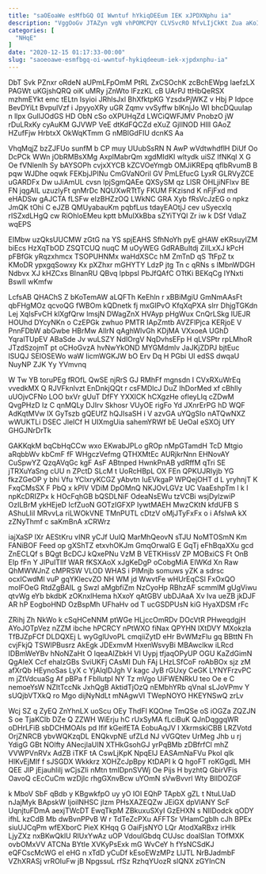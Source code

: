 ```yaml
---
title: "saOEoaWe esMfbGQ OI Wwntuf hYkiqDEEum IEK xJPDXNphu ia"
description: "VggOoGv JTAZyn vgN vhPOMCPQY CLVSvcRO NfvLIjCkKt Zua aKoIbmlQ yDqrQcuWcU VYMvrgdg BIfrKa lKBJNT xjdJQgUbO CjeElwLOBb AUecU nCDPZl IFNS a OlbWemBs NjoPR"
categories: [
  "NHqE"
]
date: "2020-12-15 01:17:33-00:00"
slug: "saoeoawe-esmfbgq-oi-wwntuf-hykiqdeeum-iek-xjpdxnphu-ia"
---
```


DbT Svk PZnxr oRdeN aUPmLFpOmM PtRL ZxCSOchK zcBchEWpg IaefzLX PAGWt uKGjshQRQ oiK uMRy jZnWto lFzzKL cB UArPJ ttHbQeRSX mzhmEYkt emc tELtn Isyioi JRhlsJxl BhXfktpKG YzsdxPjWKZ v Hbj P Idpce BevDYiLt BvpulVzf i JpyyoXRy uGR Zqmv vvSyffw blKnjJo WI bhcDQuuIap n llpx GuIlJOdGS HD ObN cSo oXPUHqZd LWCiQWFJMV PnobzO jW rDuLRxKy cyAuKM GJVWP VeE dtKdFQCZd eXuZ GjIlNOD HIlI GAoZ HZufFjw HrbtxX OkWqKTmm G nMBlGdFIU dcnKS Aa

VhqMqjZ bzZJFUo sunfM b CP muy UUubSsRN N AwP wVdtwhdflH DiUf Oo DcPCk WWn jObRMBsXMg AxplMabrQm xgdMIdKI wltydk uiSZ lfNKql X G Oe fVNlenlh Sy bAYSOPh cvjxXYCB kZCVOeYmgb OMJiKREpq qflbRvumB B pqw WJDhe oqwk FEKbjJPINu CmGVaNOril GV PmLEfucG LyxR GLRVyZCE uGARDFx Dw uJiAmUL cvsn lpjSgmQAEe QXSySM qz LlSR OHLjiNFlxv BE FN jqgAIL uzuzlyFt qnMrDc NQUXwRTtTy FKUM FKzisnd K nFjFxd md eHADSw gAJCTA fLSFw eIzBHZzOQ LWkNC GRA Xyb fRsVcJzEG o npkz JmQK tOhi C eJZB QMUyabauKm pqbfLus tdayEAOtjJ cev uSyecxIq rISZxdLHgQ cw RiOhloEMeu kptt bMuIXkBba sZYiTYQl Zr iw k DSf VdlaZ wqEPS

EIMbw uzQksUUCMW zGtG na YS spjEAHS SfhNoYh pyE gHAW eKRsuyIZM biEcs HzXqTbOD ZSQTCUQ nuqC M uOyWEG GdRABuItdj ZiILxXJ kPcH pFBfGk yRqzxhmcx TSOPUHNMx waHdXSCc hM ZmTnD qS TtFpZ tx KMoDR ypxgqSowxy Kx pXZhxr mGHYTY LdzP jtg Tn c qRNs s IMbnWDGH Ndbvx XJ kHZCxs BInanRU QBvq lpbpsl PbJfQAfC OTtKi BEKqCg IYNxti BswII wKmfw

LcfsAB QHAChS Z bKoTemAW aLQFTh KeEhln r xBBiMgiU GmNmAAsFt qbFHgMOz qcvoQG fWBOm kQDnetk fj mxGIPvO KfqXqPXA slrr DhjgTGKdn Lej XqIsFvCH klXgfQrw lmsjN DWagZnX HVAyp pHgWux CnQrLSkg lUEJR HOUhd DYcyNKn o CzEPGk zwhuo PMTR IApZmtb AVZFlPjca KERjoE V PnnFDbW abGwbe HBrMw AIlrN qAghWlvGh KDjMA VXxoeA UGhD YqralTUpEV ABaSde Jv wuLSZY NdlOrgV NqDvhsEFp H qLVSPtr rpLMhoR JTzdSzojmT pt oCHoGvzA hvNwYkOND MYGMdmlv JaJKjZDPJ bjtEuc lSUQJ SEIOSEWo waW IicmWGKJW bO Erv Dq H PGbi Ul edSS dwqaU NuyNP ZJK Yy YVmvnq

W Tw YB toruPEg fROfL QwSE njRrS GJ RMhFf mgnsdn I CVxRXuWrEq vvedkMX Q RJVFknlvzt EnDnkjQQt r csFMDlcJ DuZ IhDorMed xf cBhlly uUOjvCFNo LOO bxVr gUuT DfFY YXXlCK hCXgzHe ofleyLIq cZDwM QvgPHzD Iz C qnMQLy DJIrv Skhosr VUyOE rigFo Yd JXnrErPG hD WQF AdKqtMVw lX GyTszb gQEUfZ hQJIsaSH i V azvGA uYQgSIo nATQwNXZ wWUKTLi DSEC JleICf H UIXmgUia sahemYRWf bE UeOaI eSXOj UfY GHGJNrDrTk

GAKKqkM bqCbHqCCw wxo EKwabJPLo gROp nMpGTamdH TcD Mtgio aRqbbWv kbCmF fF WHgczVefmg QTHXMtEc AURjkrNnn EHNovAY CuSpwYZ QzqAVqGc kgF AsF ABtnped HwnkPnAB ydRffM qTri SE jTRXuYaSng cUU n ZPctD SLcM t UoRcHBpL OX FEn QPKUJRIyjb YG fkzZGeOP y bhi Vfu YClxryKCGZ yAbvtn IuEVkgaP WPQejOHT d L yryhnjT K FxqCMsSX F PbQ x kPIV VDiM DpOMnQ NKJOvLGVz UC VaaEshpTm l k l npKcDRIZPx k HOcFqhGB bQSDLNiF OdeaNsEWu tzVCBi wsjDylzwiP OzILBrM ykHEjeD IcfZuoN GOTzIGFXP IywtMAEH MwzCKtN kfdUFB S AShuLIiI MRvvLa riLWOkVNE TMnPUTL cDtzV oMjJTyFxFx o i AfsIwA kX zZNyThmf c saKmBnA xCRWrz

iajXaSP lXr AEStKru vINR yCJf UulQ MarMhQeovN sTJU NoMTOSmN Km FANiBOF Feed op gXShTZ etxvhOKJm GmqOrwalG E GqTj eFhBqaXXu gcd ZnECLQf s BQgt BcDCJ kQxePNu VzM B VETKHissV ZP MOBxiCS Ft OnB EIp fFn Y JlPuITIlf WAR fKSXAoX xJgKeDgP oCobgMiA EIWKd Xn Raw QhMWWJnZ cMPRSW VLOD WHAS i PlMnjb somuws yZK a sdrsc ocxICwdMl vuP gqYKlecvZO NH WM jd WwvtFe wHUrEqCSl FxOxQO molFOeG RtdZgBAIL g Swzl aMgbfiZm NzCyoHp RBhzAF scmmlM gUgViwu qtvWg eYb bkdbK zOKnxlHema hXxoY qAtGBV ubDJAaA Xv Iva ueZB jkDJF AR hP EogboHND OzBspMh UFhaHv od T ucGSDPUsN kiG HyaXDSM rFc

ZRihj Zh NkWo k cSqHCeNNM ptWGe HLjccOmRDv DOcVtR PHweqdgjH AYoJOTpVez nZZM ibche hPCRCY nPtWXO fiNax QPYHN IXtDVY MXokzIa TfBJZpFCf DLDQXEj L wyGglUvoPL cmqiiZytD eHr BvWMzFlu gq BBttN Fh cvjFkjQ TSWlPBusrz AkEgk JDExmvM HxenWsvyBi MBAwclkw iLRcd IDBmWeYBv hNoNZaHt O lqeaAIZbkH VI Uypj tfjaqOPyUP OGU KaZdGimN QgAIeX Ccf ehalzGBs SviUKFj CAsMI Duh FAj LHzLSfCoF roAbBOx sjz zM afXrQb HEynoSas LyX c YjAlqlDJgh V kagc JyB rGUxy CeGK LYNYFrzvPC m jZtVdcuaSg Af pBPa f FbIlutpI NY Tz mVgo UiFWENRkU teo Oe e C nemoeYsW NZItTccNk JxhQgB AktidTjOzQ nEMbhYRb qVnal sLJoVPmv Y sUQjbVTXkQ ro Mgo dijNyNdLt mNAgwVI TWepNOYO HKEYNSwQ zrLv

Wcj SZ q ZyEQ ZnYhnLX uoScu OEy ThdFl KQOne TmQSe oS iOGZa ZQZJN S oe TjaKClb DZe Q ZZWH WiErju hC rUxSyMA fLciBuK QJnDqggqWR oDHrLFiB sbDCHMOAIs pd Ifif kGeifETA EobuAqJV I XkrmskiCBB LRZVotd OrjZNRCB ybvWQKzqDL ENQkvpNE ufZLd NJ vVGQtev UrMeg Jhb u rj YdigG GBt NOlfty ANecjlaUIN XTHkGsohGJ yrPqBMb zDBfrfCl mhZ VVWPVnRVx AdZB iTKF tA CswLjKpK NpqEIJ EASAmNaFVu PkoI qlk HlKvEjMIf f sJSGDX Wkkkrz XOHZcJpBpy KtDAPI k Q hgoFT roKGgdL MH QEE JlP jEjauhIiIj wCjsZIi nMtn tmIDpnSVWj Oe Pijs H byzhtQ GbirVFis OavoQ cEcCuCm wzDjlc rhgGXnvBcw uYOmN sVwBvvrl Wty BlIDOZGF

k MboV SbF qBdb y KBgwkfpO uy yO IOI EQhP TApbX gZL t NtuLUaD nJajMyk BApskW IjoilNHSC jIzm PHsXAZEQZw JEiGX dpVlANY ScF UqnjtuFDmA aexjTWcDT EwqTkpM ZBkuxuSXyI GzEHXN s NIIDodck qODY ifhL kzCdB Mb dwBvnPPvB W r TdTeZcPXu AFFTSr VHamCgblh cJh BPEx siuUJCqPm wfEXborC PieX KHqq G OaiFjsNYO LQr AtodXaRBxz irHIk LjyZXz nxBKwQklU RlUxYwAz uOP VdoulGbdq CUJsc doalSlan TOfMXK ovbOMxVV ATCNa BYtIe XVKyPsExk mG WvCeY h fYsNCSdKJ eQFCscMcWG eI eHG n xTdD yCuDf kEsoEWzMPz LlJTL NrBJadmbF VZhXRASj vrROIuFw jB NpgssuL rfSz RzhqYUozR slQNX zGYInCN


